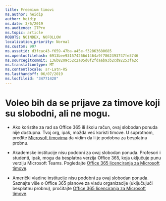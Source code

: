```yaml
---
title: Freemium timovi
ms.author: heidip
author: heidip
ms.date: 3/6/2019
ms.audience: ITPro
ms.topic: article
ROBOTS: NOINDEX, NOFOLLOW
localization_priority: Normal
ms.custom: 997
ms.assetid: d3fcac43-f659-47ba-a45e-f32863680685
ms.openlocfilehash: 6913bee931574266d1464a9f7862393747fe3746
ms.sourcegitcommit: 136b8209c52c2a05d0f2fdaab93b2cd92253fa2c
ms.translationtype: MT
ms.contentlocale: sr-Latn-RS
ms.lasthandoff: 06/07/2019
ms.locfileid: "34771428"
---
```

# <a name="id-like-to-sign-up-for-teams-free-but-i-cant"></a>Voleo bih da se prijave za timove koji su slobodni, ali ne mogu.

- Ako koristite za rad sa Office 365 ili školu račun, ovaj slobodan ponuda nije dostupna. Tvoj org, ipak, možda već koristi timove. U suprotnom, pređite [Microsoft timovima](https://products.office.com/microsoft-teams/group-chat-software) da vidim da li je podobna za besplatnu probnu.

- Akademske institucije nisu podobni za ovaj slobodan ponuda. Profesori i studenti, ipak, mogu da besplatna verzija Office 365, koja uključuje punu verziju Microsoft Teams. Pogledajte [Office 365 licenciranja za Microsoft timove](https://docs.microsoft.com/microsoftteams/office-365-licensing).

- Američki vladine institucije nisu podobni za ovaj slobodan ponuda. Saznajte više o Office 365 planove za vladu organizacije (uključujući besplatnu probnu), pročitajte [Office 365 licenciranja za Microsoft timove](https://docs.microsoft.com/microsoftteams/office-365-licensing).


